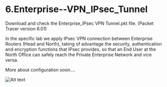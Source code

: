 # 6.Enterprise--VPN_IPsec_Tunnel

Download and check the Enterprise_IPsec VPN Tunnel.pkt file. (Packet Tracer version 6.01)<br/>

In the specific lab we apply IPsec VPN connection between Enterprise Routers (Head and North), taking of advantage the security, authentication and encryption functions that IPsec provides, so that an End User at the North Office can safely reach the Private Enterprise Network and vice versa.<br/>


More about configuration soon....



![Alt text](https://raw.githubusercontent.com/paulzir/6.Enterprise--VPN_IPsec_Tunnel/master/Enterprise_IPsec%20VPN%20Tunnel.jpg)
